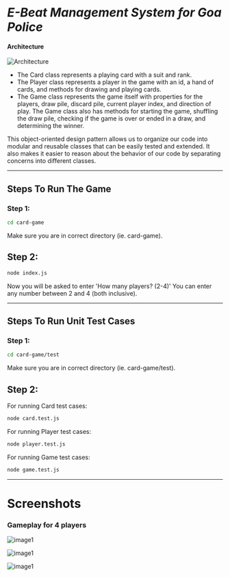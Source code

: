 # _E-Beat Management System for Goa Police_

#### Architecture

![Architecture](https://imgur.com/a/lJOBBFn)

<ul>
  <li>The Card class represents a playing card with a suit and rank.</li>
  <li>The Player class represents a player in the game with an id, a hand of cards, and methods for drawing and playing cards.</li>
  <li>The Game class represents the game itself with properties for the players, draw pile, discard pile, current player index, and direction of play. The Game class also has methods for starting the game, shuffling the draw pile, checking if the game is over or ended in a draw, and determining the winner.</li>
</ul>

This object-oriented design pattern allows us to organize our code into modular and reusable classes that can be easily tested and extended. It also makes it easier to reason about the behavior of our code by separating concerns into different classes.

<hr/>

## Steps To Run The Game

### Step 1:

```bash
cd card-game
```

Make sure you are in correct directory (ie. card-game).

## Step 2:

```bash
node index.js
```

Now you will be asked to enter 'How many players? (2-4)'
You can enter any number between 2 and 4 (both inclusive).

<hr/>

## Steps To Run Unit Test Cases

### Step 1:

```bash
cd card-game/test
```

Make sure you are in correct directory (ie. card-game/test).

## Step 2:

For running Card test cases:

```bash
node card.test.js
```

For running Player test cases:

```bash
node player.test.js
```

For running Game test cases:

```bash
node game.test.js
```

<hr/>

# Screenshots

### Gameplay for 4 players

![image1](/screenshots/1.png)

![image1](/screenshots/2.png)

![image1](/screenshots/3.png)
